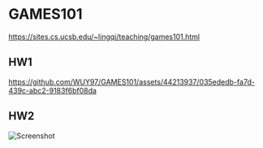 # GAMES101

https://sites.cs.ucsb.edu/~lingqi/teaching/games101.html

## HW1

https://github.com/WUY97/GAMES101/assets/44213937/035ededb-fa7d-439c-abc2-9183f6bf08da

## HW2

![Screenshot](./hw2/Screenshot%202024-01-31%20at%209.15.49 PM.png)
